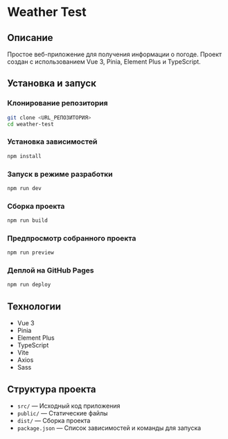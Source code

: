 # Weather Test

## Описание
Простое веб-приложение для получения информации о погоде. Проект создан с использованием Vue 3, Pinia, Element Plus и TypeScript.

## Установка и запуск

### Клонирование репозитория
```sh
git clone <URL_РЕПОЗИТОРИЯ>
cd weather-test
```

### Установка зависимостей
```sh
npm install
```

### Запуск в режиме разработки
```sh
npm run dev
```

### Сборка проекта
```sh
npm run build
```

### Предпросмотр собранного проекта
```sh
npm run preview
```

### Деплой на GitHub Pages
```sh
npm run deploy
```

## Технологии
- Vue 3
- Pinia
- Element Plus
- TypeScript
- Vite
- Axios
- Sass

## Структура проекта
- `src/` — Исходный код приложения
- `public/` — Статические файлы
- `dist/` — Сборка проекта
- `package.json` — Список зависимостей и команды для запуска
